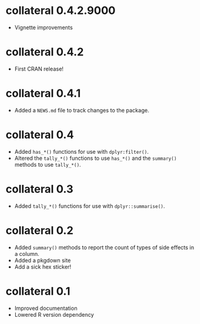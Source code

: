 # collateral 0.4.2.9000

* Vignette improvements

# collateral 0.4.2

* First CRAN release!

# collateral 0.4.1

* Added a `NEWS.md` file to track changes to the package.

# collateral 0.4

* Added `has_*()` functions for use with `dplyr:filter()`.
* Altered the `tally_*()` functions to use `has_*()` and the `summary()` methods to use `tally_*()`.

# collateral 0.3

* Added `tally_*()` functions for use with `dplyr::summarise()`.

# collateral 0.2

* Added `summary()` methods to report the count of types of side effects in a column.
* Added a pkgdown site
* Add a sick hex sticker!

# collateral 0.1

* Improved documentation
* Lowered R version dependency
